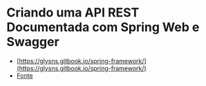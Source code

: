 # Criando uma API REST Documentada com Spring Web e Swagger

- [https://glysns.gitbook.io/spring-framework/](https://glysns.gitbook.io/spring-framework/)
- [Fonte](https://github.com/digitalinnovationone/dio-springboot)